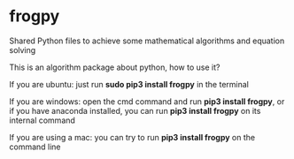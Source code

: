 # frogpy

Shared Python files to achieve some mathematical algorithms and equation solving

This is an algorithm package about python, how to use it?

If you are ubuntu: just run **sudo pip3 install frogpy** in the terminal

If you are windows: open the cmd command and run **pip3 install frogpy**, or if you have anaconda installed, you can run **pip3 install frogpy** on its internal command

If you are using a mac: you can try to run **pip3 install frogpy** on the command line
